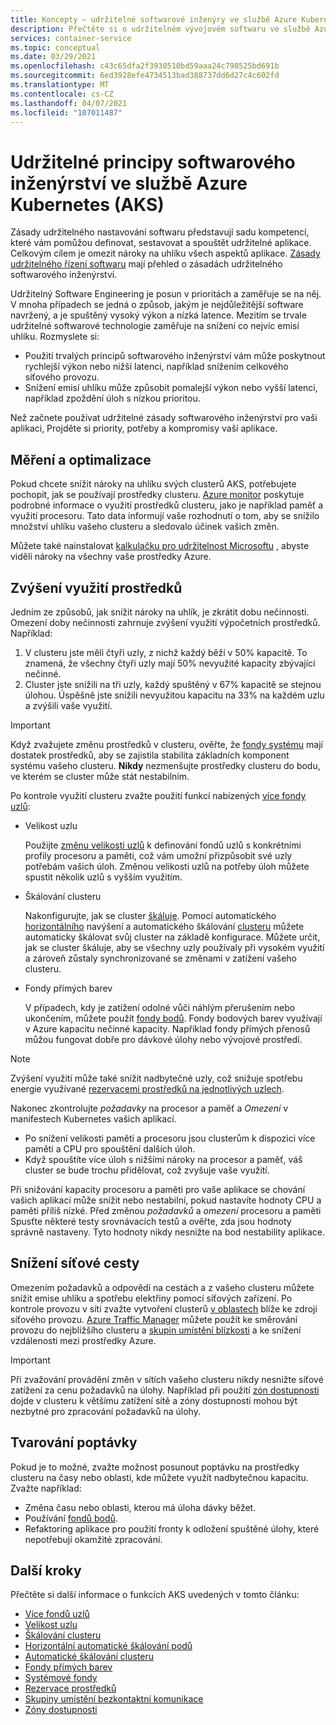 ```yaml
---
title: Koncepty – udržitelné softwarové inženýry ve službě Azure Kubernetes Services (AKS)
description: Přečtěte si o udržitelném vývojovém softwaru ve službě Azure Kubernetes Service (AKS).
services: container-service
ms.topic: conceptual
ms.date: 03/29/2021
ms.openlocfilehash: c43c65dfa2f3930510bd59aaa24c798525bd691b
ms.sourcegitcommit: 6ed3928efe4734513bad388737dd6d27c4c602fd
ms.translationtype: MT
ms.contentlocale: cs-CZ
ms.lasthandoff: 04/07/2021
ms.locfileid: "107011487"
---
```

# <a name="sustainable-software-engineering-principles-in-azure-kubernetes-service-aks"></a>Udržitelné principy softwarového inženýrství ve službě Azure Kubernetes (AKS)

Zásady udržitelného nastavování softwaru představují sadu kompetencí, které vám pomůžou definovat, sestavovat a spouštět udržitelné aplikace. Celkovým cílem je omezit nároky na uhlíku všech aspektů aplikace. [Zásady udržitelného řízení softwaru][principles-sse] mají přehled o zásadách udržitelného softwarového inženýrství.

Udržitelný Software Engineering je posun v prioritách a zaměřuje se na něj. V mnoha případech se jedná o způsob, jakým je nejdůležitější software navržený, a je spuštěný vysoký výkon a nízká latence. Mezitím se trvale udržitelné softwarové technologie zaměřuje na snížení co nejvíc emisí uhlíku. Rozmyslete si:

* Použití trvalých principů softwarového inženýrství vám může poskytnout rychlejší výkon nebo nižší latenci, například snížením celkového síťového provozu. 
* Snížení emisí uhlíku může způsobit pomalejší výkon nebo vyšší latenci, například zpoždění úloh s nízkou prioritou. 

Než začnete používat udržitelné zásady softwarového inženýrství pro vaši aplikaci, Projděte si priority, potřeby a kompromisy vaší aplikace.

## <a name="measure-and-optimize"></a>Měření a optimalizace

Pokud chcete snížit nároky na uhlíku svých clusterů AKS, potřebujete pochopit, jak se používají prostředky clusteru. [Azure monitor][azure-monitor] poskytuje podrobné informace o využití prostředků clusteru, jako je například paměť a využití procesoru. Tato data informují vaše rozhodnutí o tom, aby se snížilo množství uhlíku vašeho clusteru a sledovalo účinek vašich změn. 

Můžete také nainstalovat [kalkulačku pro udržitelnost Microsoftu][sustainability-calculator] , abyste viděli nároky na všechny vaše prostředky Azure.

## <a name="increase-resource-utilization"></a>Zvýšení využití prostředků

Jedním ze způsobů, jak snížit nároky na uhlík, je zkrátit dobu nečinnosti. Omezení doby nečinnosti zahrnuje zvýšení využití výpočetních prostředků. Například:
1. V clusteru jste měli čtyři uzly, z nichž každý běží v 50% kapacitě. To znamená, že všechny čtyři uzly mají 50% nevyužité kapacity zbývající nečinné. 
1. Cluster jste snížili na tři uzly, každý spuštěný v 67% kapacitě se stejnou úlohou. Úspěšně jste snížili nevyužitou kapacitu na 33% na každém uzlu a zvýšili vaše využití.

> [!IMPORTANT]
> Když zvažujete změnu prostředků v clusteru, ověřte, že [fondy systému][system-pools] mají dostatek prostředků, aby se zajistila stabilita základních komponent systému vašeho clusteru. **Nikdy** nezmenšujte prostředky clusteru do bodu, ve kterém se cluster může stát nestabilním.

Po kontrole využití clusteru zvažte použití funkcí nabízených [více fondy uzlů][multiple-node-pools]: 

* Velikost uzlu

    Použijte [změnu velikosti uzlů][node-sizing] k definování fondů uzlů s konkrétními profily procesoru a paměti, což vám umožní přizpůsobit své uzly potřebám vašich úloh. Změnou velikosti uzlů na potřeby úloh můžete spustit několik uzlů s vyšším využitím. 

* Škálování clusteru

    Nakonfigurujte, jak se cluster [škáluje][scale]. Pomocí automatického [horizontálního][scale-horizontal] navýšení a automatického škálování [clusteru][scale-auto] můžete automaticky škálovat svůj cluster na základě konfigurace. Můžete určit, jak se cluster škáluje, aby se všechny uzly používaly při vysokém využití a zároveň zůstaly synchronizované se změnami v zatížení vašeho clusteru. 

* Fondy přímých barev

    V případech, kdy je zatížení odolné vůči náhlým přerušením nebo ukončením, můžete použít [fondy bodů][spot-pools]. Fondy bodových barev využívají v Azure kapacitu nečinné kapacity. Například fondy přímých přenosů můžou fungovat dobře pro dávkové úlohy nebo vývojové prostředí.

> [!NOTE]
>Zvýšení využití může také snížit nadbytečné uzly, což snižuje spotřebu energie využívané [rezervacemi prostředků na jednotlivých uzlech][resource-reservations].

Nakonec zkontrolujte *požadavky* na procesor a paměť a *Omezení* v manifestech Kubernetes vašich aplikací. 
* Po snížení velikosti paměti a procesoru jsou clusterům k dispozici více paměti a CPU pro spouštění dalších úloh. 
* Když spouštíte více úloh s nižšími nároky na procesor a paměť, váš cluster se bude trochu přidělovat, což zvyšuje vaše využití. 

Při snižování kapacity procesoru a paměti pro vaše aplikace se chování vašich aplikací může snížit nebo nestabilní, pokud nastavíte hodnoty CPU a paměti příliš nízké. Před změnou *požadavků* a *omezení* procesoru a paměti Spusťte některé testy srovnávacích testů a ověřte, zda jsou hodnoty správně nastaveny. Tyto hodnoty nikdy nesnižte na bod nestability aplikace.

## <a name="reduce-network-travel"></a>Snížení síťové cesty

Omezením požadavků a odpovědí na cestách a z vašeho clusteru můžete snížit emise uhlíku a spotřebu elektřiny pomocí síťových zařízení. Po kontrole provozu v síti zvažte vytvoření clusterů [v oblastech][regions] blíže ke zdroji síťového provozu. [Azure Traffic Manager][azure-traffic-manager] můžete použít ke směrování provozu do nejbližšího clusteru a [skupin umístění blízkosti][proiximity-placement-groups] a ke snížení vzdálenosti mezi prostředky Azure.

> [!IMPORTANT]
> Při zvažování provádění změn v sítích vašeho clusteru nikdy nesnižte síťové zatížení za cenu požadavků na úlohy. Například při použití [zón dostupnosti][availability-zones] dojde v clusteru k většímu zatížení sítě a zóny dostupnosti mohou být nezbytné pro zpracování požadavků na úlohy.

## <a name="demand-shaping"></a>Tvarování poptávky

Pokud je to možné, zvažte možnost posunout poptávku na prostředky clusteru na časy nebo oblasti, kde můžete využít nadbytečnou kapacitu. Zvažte například:
* Změna času nebo oblasti, kterou má úloha dávky běžet.
* Používání [fondů bodů][spot-pools]. 
* Refaktoring aplikace pro použití fronty k odložení spuštěné úlohy, které nepotřebují okamžité zpracování.

## <a name="next-steps"></a>Další kroky

Přečtěte si další informace o funkcích AKS uvedených v tomto článku:

* [Více fondů uzlů][multiple-node-pools]
* [Velikost uzlu][node-sizing]
* [Škálování clusteru][scale]
* [Horizontální automatické škálování podů][scale-horizontal]
* [Automatické škálování clusteru][scale-auto]
* [Fondy přímých barev][spot-pools]
* [Systémové fondy][system-pools]
* [Rezervace prostředků][resource-reservations]
* [Skupiny umístění bezkontaktní komunikace][proiximity-placement-groups]
* [Zóny dostupnosti][availability-zones]

[availability-zones]: availability-zones.md
[azure-monitor]: ../azure-monitor/containers/container-insights-overview.md
[azure-traffic-manager]: ../traffic-manager/traffic-manager-overview.md
[proiximity-placement-groups]: reduce-latency-ppg.md
[regions]: faq.md#which-azure-regions-currently-provide-aks
[resource-reservations]: concepts-clusters-workloads.md#resource-reservations
[scale]: concepts-scale.md
[scale-auto]: concepts-scale.md#cluster-autoscaler
[scale-horizontal]: concepts-scale.md#horizontal-pod-autoscaler
[spot-pools]: spot-node-pool.md
[multiple-node-pools]: use-multiple-node-pools.md
[node-sizing]: use-multiple-node-pools.md#specify-a-vm-size-for-a-node-pool
[sustainability-calculator]: https://azure.microsoft.com/blog/microsoft-sustainability-calculator-helps-enterprises-analyze-the-carbon-emissions-of-their-it-infrastructure/
[system-pools]: use-system-pools.md
[principles-sse]: https://docs.microsoft.com/learn/modules/sustainable-software-engineering-overview/